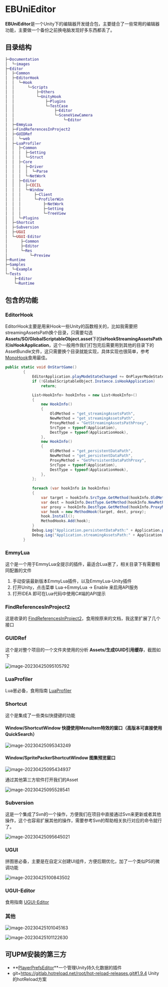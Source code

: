 

# EBUniEditor

**EBUniEditor**是一个Unity下的编辑器开发缝合包，主要缝合了一些常用的编辑器功能，主要做一个备份之前换电脑发现好多东西都丢了。

## 	

## 目录结构

```lua
├─Documentation
│  └─images
├─Editor
│  ├─Common
│  ├─EditorHook
│  │  └─Hook
│  │      └─Scripts
│  │          ├─Others
│  │          └─UnityHook
│  │              ├─Plugins
│  │              └─TestCase
│  │                  ├─Editor
│  │                  └─SceneViewCamera
│  │                      └─Editor
│  ├─EmmyLua
│  ├─FindReferencesInProject2
│  ├─GUIDRef
│  │  └─web
│  ├─LuaProfiler
│  │  ├─Common
│  │  │  ├─Setting
│  │  │  └─Struct
│  │  ├─Core
│  │  │  ├─Driver
│  │  │  │  └─Parse
│  │  │  └─NetWork
│  │  ├─Editor
│  │  │  ├─CECIL
│  │  │  └─Window
│  │  │      ├─Client
│  │  │      └─ProfilerWin
│  │  │          ├─NetWork
│  │  │          ├─Setting
│  │  │          └─TreeView
│  │  └─Plugins
│  ├─Shortcut
│  ├─Subversion
│  ├─UGUI
│  └─UGUI-Editor
│      ├─Common
│      ├─Editor
│      └─Res
│          └─Preview
├─Runtime
├─Samples
│  └─Example
└─Tests
    ├─Editor
    └─Runtime
```

## 包含的功能

### EditorHook

EditorHook主要是用来Hook一些Unity的函数相关的，比如我需要把streamingAssetsPath换个目录，只需要勾选**Assets/SO/GlobalScriptableObject.asset**下的**isHookStreamingAssetsPath**和**isHookApplication**，这个一般用作我们打包完后需要用到其他的目录下的AssetBundle文件，这只需要换个目录就能实现，具体实现也很简单，参考[MonoHook](https://github.com/Misaka-Mikoto-Tech/MonoHook)食用最佳。

```c#
public static void OnStartGame()
        {
            EditorApplication.playModeStateChanged += OnPlayerModeStateChanged;
            if (!GlobalScriptableObject.Instance.isHookApplication)
                return;

            List<HookInfo> hookInfos = new List<HookInfo>()
            {
                new HookInfo()
                {
                    OldMethod = "get_streamingAssetsPath",
                    NewMethod = "get_streamingAssetsPath",
                    ProxyMethod = "GetStreamingAssetsPathProxy",
                    SrcType = typeof(Application),
                    DestType = typeof(ApplicationHook),
                },
                new HookInfo()
                {
                    OldMethod = "get_persistentDataPath",
                    NewMethod = "get_persistentDataPath",
                    ProxyMethod = "GetPersistentDataPathProxy",
                    SrcType = typeof(Application),
                    DestType = typeof(ApplicationHook),
                },
            };
            
            foreach (var hookInfo in hookInfos)
            {
                var target = hookInfo.SrcType.GetMethod(hookInfo.OldMethod, bindingFlags);
                var dest = hookInfo.DestType.GetMethod(hookInfo.NewMethod, bindingFlags);
                var proxy = hookInfo.DestType.GetMethod(hookInfo.ProxyMethod, bindingFlags);
                var hook = new MethodHook(target, dest, proxy);
                hook.Install();
                MethodHooks.Add(hook);
            } 
            Debug.Log("Application.persistentDataPath:" + Application.persistentDataPath);
            Debug.Log("Application.streamingAssetsPath:" + Application.streamingAssetsPath);
        }
```

### EmmyLua

这个是一个用于EmmyLua全提示的插件，最适合Lua崽了，相关目录下有需要相同配置的文件

1. 手动安装最新版本EmmyLua插件，以及EmmyLua-Unity插件
2. 打开Unity，点击菜单 Lua->EmmyLua -> Enable 来启用API服务
3. 打开IDEA 即可在Lua代码中使用C#端的API提示

### FindReferencesInProject2

这是收录的 [FindReferencesInProject2](https://github.com/networm/FindReferencesInProject2)，食用按原来的文档，我这里扩展了几个接口

### GUIDRef

这个是对整个项目的一个文件夹使用的分析 **Assets/生成GUID引用缓存**，截图如下

![image-20230425095105792](Documentation\images\image-20230425095105792.png)

### LuaProfiler

Lua崽必备，食用指南 [LuaProfiler](https://github.com/leinlin/Miku-LuaProfiler)

### Shortcut

这个是集成了一些类似快捷键的功能

#### Window/ShortcutWindow 快捷使用MenuItem特效的窗口（高版本可直接使用QuickSearch）

![image-20230425095343249](Documentation\images\image-20230425095343249.png)

#### Window/SpritePackerShortcutWindow 图集预览窗口

![image-20230425095434937](Documentation\images\image-20230425095434937.png)

通过其他第三方软件打开我们的Asset

![image-20230425095528541](Documentation\images\image-20230425095528541.png)

### Subversion

这是一个集成了Svn的一个操作，方便我们在项目中直接通过Svn来更新或者其他操作，这个也容易扩展其他的操作，需要参考Svn的帮助相关执行对应的命令就行了。

![image-20230425095645021](Documentation\images\image-20230425095645021.png)

### UGUI

拼图崽必备，主要是在自定义创建UI组件，方便后期优化，加了一个类似PS的微调功能

![image-20230425100843502](Documentation\images\image-20230425100843502.png)

### UGUI-Editor

食用指南 [UGUI-Editor](https://github.com/liuhaopen/UGUI-Editor.git)

### 其他

![image-20230425101045163](Documentation\images\image-20230425101045163.png)

![image-20230425101122630](Documentation\images\image-20230425101122630.png)

## 可UPM安装的第三方

- **[PlayerPrefsEditor](https://github.com/sabresaurus/PlayerPrefsEditor)**一个管理Unity持久化数据的插件
- git+https://gitlab.hotreload.net/root/hot-reload-releases.git#1.9.4 Unity的hotReload方案

